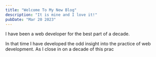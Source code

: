 ```yaml
---
title: "Welcome To My New Blog"
description: "It is mine and I love it!"
pubDate: "Mar 20 2023"
---
```


I have been a web developer for the best part of a decade.

In that time I have developed the odd insight into the practice of web development. As I close in on a decade of this prac